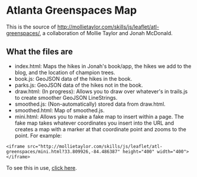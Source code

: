 Atlanta Greenspaces Map
=======================

This is the source of http://mollietaylor.com/skills/js/leaflet/atl-greenspaces/, a collaboration of Mollie Taylor and Jonah McDonald.

What the files are
------------------
* index.html: Maps the hikes in Jonah's book/app, the hikes we add to the blog, and the location of champion trees.
* book.js: GeoJSON data of the hikes in the book.
* parks.js: GeoJSON data of the hikes not in the book.
* draw.html: (In progress): Allows you to draw over whatever's in trails.js to create smoother GeoJSON LineStrings.
* smoothed.js: (Non-automatically) stored data from draw.html.
* smoothed.html: Map of smoothed.js.
* mini.html: Allows you to make a fake map to insert within a page. The fake map takes whatever coordinates you insert into the URL and creates a map with a marker at that coordinate point and zooms to the point. For example:
```
<iframe src="http://mollietaylor.com/skills/js/leaflet/atl-greenspaces/mini.html?33.809926,-84.486387" height="400" width="400"></iframe>
```
To see this in use, [click here](http://hikingatlanta.com/atlanta-greenspaces/whittier-mills-park/).
